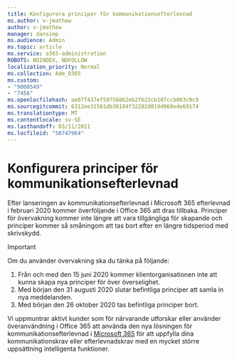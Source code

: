 ```yaml
---
title: Konfigurera principer för kommunikationsefterlevnad
ms.author: v-jmathew
author: v-jmathew
manager: dansimp
ms.audience: Admin
ms.topic: article
ms.service: o365-administration
ROBOTS: NOINDEX, NOFOLLOW
localization_priority: Normal
ms.collection: Adm_O365
ms.custom:
- "9000549"
- "7456"
ms.openlocfilehash: ae07f437ef50756862eb2f622cb107ccb003c9c9
ms.sourcegitcommit: 6312ee31561db36104f32282d019d069ede69174
ms.translationtype: MT
ms.contentlocale: sv-SE
ms.lasthandoff: 03/11/2021
ms.locfileid: "50747964"
---
```

# <a name="configure-communication-compliance-policies"></a>Konfigurera principer för kommunikationsefterlevnad

Efter lanseringen av kommunikationsefterlevnad i Microsoft 365 efterlevnad i februari 2020 kommer överföljande i Office 365 att dras tillbaka. Principer för övervakning kommer inte längre att vara tillgängliga för skapande och principer kommer så småningom att tas bort efter en längre tidsperiod med skrivskydd.

> [!IMPORTANT]
> Om du använder övervakning ska du tänka på följande:
>
> 1. Från och med den 15 juni 2020 kommer klientorganisationen inte att kunna skapa nya principer för över överselighet.
> 2. Med början den 31 augusti 2020 slutar befintliga principer att samla in nya meddelanden.
> 3. Med början den 26 oktober 2020 tas befintliga principer bort.

Vi uppmuntrar aktivt kunder som för närvarande utforskar eller använder överanvändning i Office 365 att använda den nya lösningen för kommunikationsefterlevnad i [Microsoft 365](https://go.microsoft.com/fwlink/?linkid=2128593) för att uppfylla dina kommunikationskrav eller efterlevnadskrav med en mycket större uppsättning intelligenta funktioner.
